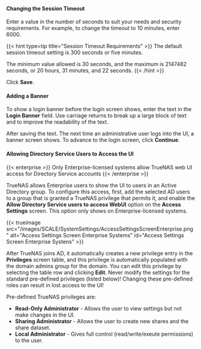 &NewLine;

#### Changing the Session Timeout

Enter a value in the number of seconds to suit your needs and security requirements. For example, to change the timeout to 10 minutes, enter 6000.

{{< hint type=tip title="Session Timeout Requirements" >}}
The default session timeout setting is 300 seconds or five minutes.

The minimum value allowed is 30 seconds, and the maximum is 2147482 seconds, or 20 hours, 31 minutes, and 22 seconds.
{{< /hint >}}

Click **Save**.

#### Adding a Banner

To show a login banner before the login screen shows, enter the text in the **Login Banner** field.
Use carriage returns to break up a large block of text and to improve the readability of the text.

After saving the text. The next time an administrative user logs into the UI, a banner screen shows.
To advance to the login screen, click **Continue**.

#### Allowing Directory Service Users to Access the UI

{{< enterprise >}}
Only Enterprise-licensed systems allow TrueNAS web UI access for Directory Service accounts
{{< /enterprise >}}

TrueNAS allows Enterprise users to show the UI to users in an Active Directory group.
To configure this access, first, add the selected AD users to a group that is granted a TrueNAS privilege that permits it, and enable the **Allow Directory Service users to access WebUI** option on the **Access Settings** screen. This option only shows on Enterprise-licensed systems.

{{< trueimage src="/images/SCALE/SystemSettings/AccessSettingsScreenEnterprise.png" alt="Access Settings Screen Enterprise Systems" id="Access Settings Screen Enterprise Systens" >}}

After TrueNAS joins AD, it automatically creates a new privilege entry in the **Privileges** screen table, and this privilege is automatically populated with the domain admins group for the domain.
You can edit this privilege by selecting the table row and clicking **Edit**.
Never modify the settings for the standard pre-defined privileges (listed below)! Changing these pre-defined roles can result in lost access to the UI!

Pre-defined TrueNAS privileges are:
* **Read-Only Administrator** - Allows the user to view settings but not make changes in the UI.
* **Sharing Administrator** - Allows the user to create new shares and the share dataset.
* **Local Administrator** - Gives full control (read/write/exeute permissions) to the user.
